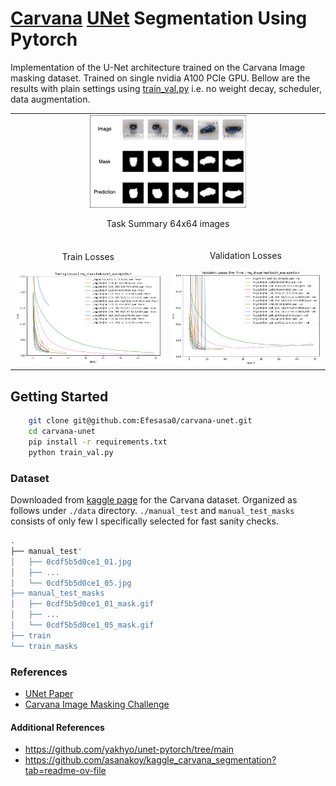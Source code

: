 # [Carvana](https://www.kaggle.com/c/carvana-image-masking-challenge) [UNet](https://arxiv.org/abs/1505.04597) Segmentation Using Pytorch

Implementation of the U-Net architecture trained on the Carvana Image masking dataset. Trained on single nvidia A100 PCIe GPU. Bellow are the results with plain settings using [train_val.py](train_val.py) i.e. no weight decay, scheduler, data augmentation.
<table>
    <tr>
        <td style="text-align: center;" colspan="2">
            <img src="assets/figure.png" alt="train loss" width="250">
            <p>Task Summary 64x64 images</p>
        </td>
    </tr>
    <tr>
        <td style="text-align: center;">
            <p>Train Losses</p>
            <img src="assets/train_loss.png" alt="train loss" width="350">
        </td>
        <td style="text-align: center;">
            <p>Validation Losses</p>
            <img src="assets/val_loss.png" alt="validation loss" width="350">
        </td>
    </tr>
</table>

## Getting Started

```bash
    git clone git@github.com:Efesasa0/carvana-unet.git
    cd carvana-unet
    pip install -r requirements.txt
    python train_val.py
```

### Dataset

Downloaded from [kaggle page](https://www.kaggle.com/c/carvana-image-masking-challenge) for the Carvana dataset. Organized  as follows under `./data` directory. `./manual_test` and  `manual_test_masks` consists of only few I specifically selected for fast sanity checks.

```bash
.
├── manual_test'
│   ├── 0cdf5b5d0ce1_01.jpg
│   ├── ...
│   └── 0cdf5b5d0ce1_05.jpg
├── manual_test_masks
│   ├── 0cdf5b5d0ce1_01_mask.gif
│   ├── ...
│   └── 0cdf5b5d0ce1_05_mask.gif
├── train
└── train_masks
```

### References

- [UNet Paper](https://arxiv.org/abs/1505.04597)
- [Carvana Image Masking Challenge](https://www.kaggle.com/c/carvana-image-masking-challenge)

#### Additional References

- <https://github.com/yakhyo/unet-pytorch/tree/main>
- <https://github.com/asanakoy/kaggle_carvana_segmentation?tab=readme-ov-file>
